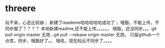 # threere
玩不来，心态比较崩；
新建了reademe哈哈哈哈哈成功了；
哦豁，不能上传，不同步服了？？？？
本地新建readme,还不能上传。。。。。。
哦豁，还没同步。。。git pull origin master 无效...git pull --rebase origin master 无效。
只留github一个仓库，同步，哦豁好了。。
哦吼，现在码云不同步了。。。。
